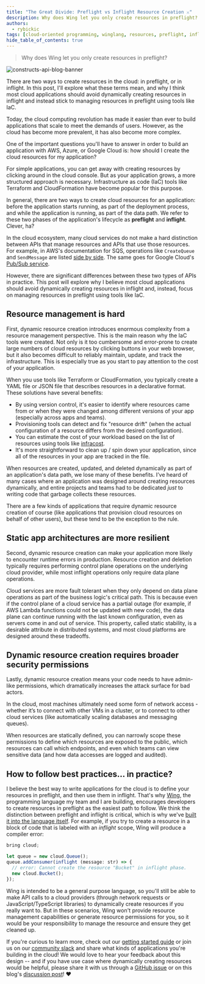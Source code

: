 ```yaml
---
title: "The Great Divide: Preflight vs Inflight Resource Creation ⚔️"
description: Why does Wing let you only create resources in preflight?
authors: 
  - rybickic
tags: [cloud-oriented programming, winglang, resources, preflight, inflight, iac, security]
hide_table_of_contents: true
---
```


> Why does Wing let you only create resources in preflight?

![constructs-api-blog-banner](./assets/constructs_api_blog_banner.png)

<!--truncate-->

There are two ways to create resources in the cloud: in preflight, or in
inflight. In this post, I'll explore what these terms mean, and why I think
most cloud applications should avoid dynamically creating resources in inflight
and instead stick to managing resources in preflight using tools like IaC.

Today, the cloud computing revolution has made it easier than ever to build
applications that scale to meet the demands of users. However, as the cloud has become more prevalent, it has also become more complex.

One of the important questions you'll have to answer in order to build an
application with AWS, Azure, or Google Cloud is: how should I create the cloud
resources for my application?

For simple applications, you can get away with creating resources by clicking
around in the cloud console. But as your application grows, a more structured
approach is necessary. Infrastructure as code (IaC) tools like Terraform and
CloudFormation have become popular for this purpose.

In general, there are two ways to create cloud resources for an application:
before the application starts running, as part of the deployment process, and
while the application is running, as part of the data path. We refer to these
two phases of the application's lifecycle as **preflight** and **inflight**.
Clever, ha?

In the cloud ecosystem, many cloud services do not make a hard distinction
between APIs that manage resources and APIs that use those resources. For
example, in AWS's documentation for SQS, operations like `CreateQueue` and
`SendMessage` are listed [side by
side](https://docs.aws.amazon.com/AWSSimpleQueueService/latest/APIReference/API_Operations.html).
The same goes for Google Cloud's [Pub/Sub
service](https://cloud.google.com/pubsub/docs/reference/rest/v1/projects.topics).

However, there are significant differences between these two types of APIs in
practice. This post will explore why I believe most cloud applications should
avoid dynamically creating resources in inflight and, instead, focus on managing
resources in preflight using tools like IaC.

## Resource management is hard

First, dynamic resource creation introduces enormous complexity from a resource
management perspective. This is the main reason why the IaC tools were created.
Not only is it too cumbersome and error-prone to create large numbers of cloud
resources by clicking buttons in your web browser, but it also becomes difficult
to reliably maintain, update, and track the infrastructure. This is especially
true as you start to pay attention to the cost of your application.

When you use tools like Terraform or CloudFormation, you typically create a YAML
file or JSON file that describes resources in a declarative format. These
solutions have several benefits:

* By using version control, it's easier to identify where resources came from or
when they were changed among different versions of your app (especially across
apps and teams).
* Provisioning tools can detect and fix "resource drift" (when the actual
configuration of a resource differs from the desired configuration).
* You can estimate the cost of your workload based on the list of resources
using tools like [infracost](https://www.infracost.io).
* It's more straightforward to clean up / spin down your application, since all of
the resources in your app are tracked in the file.

When resources are created, updated, and deleted dynamically as part of an
application's data path, we lose many of these benefits. I’ve heard of many
cases where an application was designed around creating resources dynamically,
and entire projects and teams had to be dedicated *just* to writing code that
garbage collects these resources.

There are a few kinds of applications that require dynamic resource creation of
course (like applications that provision cloud resources on behalf of other
users), but these tend to be the exception to the rule.

## Static app architectures are more resilient

Second, dynamic resource creation can make your application more likely to
encounter runtime errors in production. Resource creation and deletion typically
requires performing control plane operations on the underlying cloud provider,
while most inflight operations only require data plane operations.

Cloud services are more fault tolerant when they only depend on data plane
operations as part of the business logic's critical path. This is because even
if the control plane of a cloud service has a partial outage (for example, if
AWS Lambda functions could not be updated with new code), the data plane can
continue running with the last known configuration, even as servers come in and
out of service. This property, called static stability, is a desirable attribute
in distributed systems, and most cloud platforms are designed around these
tradeoffs.

## Dynamic resource creation requires broader security permissions

Lastly, dynamic resource creation means your code needs to have admin-like
permissions, which dramatically increases the attack surface for bad actors.

In the cloud, most machines ultimately need some form of network access -
whether it’s to connect with other VMs in a cluster, or to connect to other
cloud services (like automatically scaling databases and messaging queues).

When resources are statically defined, you can narrowly scope these permissions
to define which resources are exposed to the public, which resources can call
which endpoints, and even which teams can view sensitive data (and how data
accesses are logged and audited).

## How to follow best practices... in practice?

I believe the best way to write applications for the cloud is to define your
resources in preflight, and then use them in inflight. That's why
[Wing](https://www.winglang.io/), the programming language my team and I are building,
encourages developers to create resources in preflight as the easiest path to follow.
We think the
distinction between preflight and inflight is critical, which is why we've [built it
into the language itself](https://docs.winglang.io/concepts/inflights). For example, if you try to
create a resource in a block of code that is labeled with an _inflight_ scope,
Wing will produce a compiler error:

```js
bring cloud;

let queue = new cloud.Queue();
queue.addConsumer(inflight (message: str) => {
  // error: Cannot create the resource "Bucket" in inflight phase.
  new cloud.Bucket();
});
```

Wing is intended to be a general purpose language, so you'll still be able to
make API calls to a cloud providers (through network requests or
JavaScript/TypeScript libraries) to dynamically create resources if you really
want to. But in these scenarios, Wing won't provide resource management
capabilities or generate resource permissions for you, so it would be your
responsibility to manage the resource and ensure they get cleaned up.

If you're curious to learn more, check out our [getting started
guide](https://docs.winglang.io/) or join us on our [community
slack](https://t.winglang.io/slack) and share what kinds of applications you're
building in the cloud! We would love to hear your feedback about this design --
and if you have use case where dynamically creating resources would be helpful,
please share it with us through a [GitHub
issue](https://github.com/winglang/wing/issues/new/choose) or on this blog's
[discussion post](https://github.com/winglang/wing/discussions/1490)! ❤️
